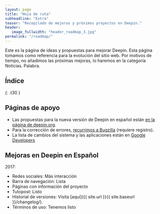 ```yaml
---
layout: page
title: "Hoja de ruta"
subheadline: "Extra"
teaser: "Recopilado de mejoras y próximos proyectos en Deepin."
header:
   image_fullwidth: "header_roadmap_3.jpg"
permalink: "/roadmap/"
---
```


Este es la página de ideas y propuestas para mejorar Deepin. Esta página tomamos como referencia para la evolución del sitio web. Por motivos de tiempo, no añadimos las próximas mejoras, lo haremos en la categoría Noticias. Palabra.

## Índice
{: .t30 }

## Páginas de apoyo

* Las propuestas para la nueva versión de Deepin en español están [en la página de deepin.org](https://www.deepin.org/en/developer-community/planning/).
* Para la corrección de errores, [recurrimos a Bugzilla](https://bugzilla.deepin.io/) (requiere registro).
* La lista de cambios del sistema y las aplicaciones están en [Google Developers](https://groups.google.com/d/msg/deepin-developers/)

## Mejoras en Deepin en Español

2017:

* Redes sociales: Más interacción
* Barra de navegación: Lista
* Páginas con información del proyecto
* Tutopost: Listo
* Historial de versiones: Visita [aquí]({{ site.url }}{{ site.baseurl }}/changelog/).
* Términos de uso: Tenemos listo
